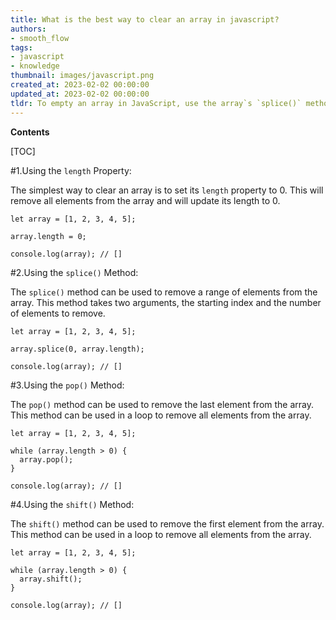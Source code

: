 ```yaml
---
title: What is the best way to clear an array in javascript?
authors:
- smooth_flow
tags:
- javascript
- knowledge
thumbnail: images/javascript.png
created_at: 2023-02-02 00:00:00
updated_at: 2023-02-02 00:00:00
tldr: To empty an array in JavaScript, use the array`s `splice()` method with no arguments.
---
```


**Contents**

[TOC]

#1.Using the `length` Property: 

The simplest way to clear an array is to set its `length` property to 0. This will remove all elements from the array and will update its length to 0.

```
let array = [1, 2, 3, 4, 5];

array.length = 0;

console.log(array); // []
```

#2.Using the `splice()` Method:

The `splice()` method can be used to remove a range of elements from the array. This method takes two arguments, the starting index and the number of elements to remove.

```
let array = [1, 2, 3, 4, 5];

array.splice(0, array.length);

console.log(array); // []
```

#3.Using the `pop()` Method:

The `pop()` method can be used to remove the last element from the array. This method can be used in a loop to remove all elements from the array.

```
let array = [1, 2, 3, 4, 5];

while (array.length > 0) {
  array.pop();
}

console.log(array); // []
```

#4.Using the `shift()` Method:

The `shift()` method can be used to remove the first element from the array. This method can be used in a loop to remove all elements from the array.

```
let array = [1, 2, 3, 4, 5];

while (array.length > 0) {
  array.shift();
}

console.log(array); // []
```
